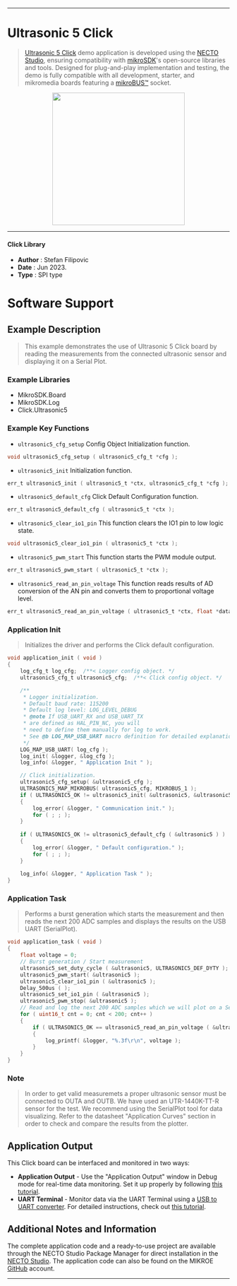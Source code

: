 
---
# Ultrasonic 5 Click

> [Ultrasonic 5 Click](https://www.mikroe.com/?pid_product=MIKROE-5804) demo application is developed using
the [NECTO Studio](https://www.mikroe.com/necto), ensuring compatibility with [mikroSDK](https://www.mikroe.com/mikrosdk)'s
open-source libraries and tools. Designed for plug-and-play implementation and testing, the demo is fully compatible with
all development, starter, and mikromedia boards featuring a [mikroBUS&trade;](https://www.mikroe.com/mikrobus) socket.

<p align="center">
  <img src="https://www.mikroe.com/?pid_product=MIKROE-5804&image=1" height=300px>
</p>

---

#### Click Library

- **Author**        : Stefan Filipovic
- **Date**          : Jun 2023.
- **Type**          : SPI type

# Software Support

## Example Description

> This example demonstrates the use of Ultrasonic 5 Click board by reading the measurements from the connected ultrasonic sensor and displaying it on a Serial Plot.

### Example Libraries

- MikroSDK.Board
- MikroSDK.Log
- Click.Ultrasonic5

### Example Key Functions

- `ultrasonic5_cfg_setup` Config Object Initialization function.
```c
void ultrasonic5_cfg_setup ( ultrasonic5_cfg_t *cfg );
```

- `ultrasonic5_init` Initialization function.
```c
err_t ultrasonic5_init ( ultrasonic5_t *ctx, ultrasonic5_cfg_t *cfg );
```

- `ultrasonic5_default_cfg` Click Default Configuration function.
```c
err_t ultrasonic5_default_cfg ( ultrasonic5_t *ctx );
```

- `ultrasonic5_clear_io1_pin` This function clears the IO1 pin to low logic state.
```c
void ultrasonic5_clear_io1_pin ( ultrasonic5_t *ctx );
```

- `ultrasonic5_pwm_start` This function starts the PWM module output.
```c
err_t ultrasonic5_pwm_start ( ultrasonic5_t *ctx );
```

- `ultrasonic5_read_an_pin_voltage` This function reads results of AD conversion of the AN pin and converts them to proportional voltage level.
```c
err_t ultrasonic5_read_an_pin_voltage ( ultrasonic5_t *ctx, float *data_out );
```

### Application Init

> Initializes the driver and performs the Click default configuration.

```c
void application_init ( void )
{
    log_cfg_t log_cfg;  /**< Logger config object. */
    ultrasonic5_cfg_t ultrasonic5_cfg;  /**< Click config object. */

    /** 
     * Logger initialization.
     * Default baud rate: 115200
     * Default log level: LOG_LEVEL_DEBUG
     * @note If USB_UART_RX and USB_UART_TX 
     * are defined as HAL_PIN_NC, you will 
     * need to define them manually for log to work. 
     * See @b LOG_MAP_USB_UART macro definition for detailed explanation.
     */
    LOG_MAP_USB_UART( log_cfg );
    log_init( &logger, &log_cfg );
    log_info( &logger, " Application Init " );

    // Click initialization.
    ultrasonic5_cfg_setup( &ultrasonic5_cfg );
    ULTRASONIC5_MAP_MIKROBUS( ultrasonic5_cfg, MIKROBUS_1 );
    if ( ULTRASONIC5_OK != ultrasonic5_init( &ultrasonic5, &ultrasonic5_cfg ) )
    {
        log_error( &logger, " Communication init." );
        for ( ; ; );
    }
    
    if ( ULTRASONIC5_OK != ultrasonic5_default_cfg ( &ultrasonic5 ) )
    {
        log_error( &logger, " Default configuration." );
        for ( ; ; );
    }
    
    log_info( &logger, " Application Task " );
}
```

### Application Task

> Performs a burst generation which starts the measurement and then reads the next 200 ADC samples and displays the results on the USB UART (SerialPlot).

```c
void application_task ( void )
{
    float voltage = 0;
    // Burst generation / Start measurement
    ultrasonic5_set_duty_cycle ( &ultrasonic5, ULTRASONIC5_DEF_DYTY );
    ultrasonic5_pwm_start( &ultrasonic5 );
    ultrasonic5_clear_io1_pin ( &ultrasonic5 );
    Delay_500us ( );
    ultrasonic5_set_io1_pin ( &ultrasonic5 );
    ultrasonic5_pwm_stop( &ultrasonic5 );
    // Read and log the next 200 ADC samples which we will plot on a Serial Plotter
    for ( uint16_t cnt = 0; cnt < 200; cnt++ )
    {
        if ( ULTRASONIC5_OK == ultrasonic5_read_an_pin_voltage ( &ultrasonic5, &voltage ) ) 
        {
            log_printf( &logger, "%.3f\r\n", voltage );
        }
    }
}
```

### Note

> In order to get valid measuremets a proper ultrasonic sensor must be connected to OUTA and OUTB.
We have used an UTR-1440K-TT-R sensor for the test. We recommend using the SerialPlot tool
for data visualizing. Refer to the datasheet "Application Curves" section in order to check
and compare the results from the plotter.

## Application Output

This Click board can be interfaced and monitored in two ways:
- **Application Output** - Use the "Application Output" window in Debug mode for real-time data monitoring.
Set it up properly by following [this tutorial](https://www.youtube.com/watch?v=ta5yyk1Woy4).
- **UART Terminal** - Monitor data via the UART Terminal using
a [USB to UART converter](https://www.mikroe.com/click/interface/usb?interface*=uart,uart). For detailed instructions,
check out [this tutorial](https://help.mikroe.com/necto/v2/Getting%20Started/Tools/UARTTerminalTool).

## Additional Notes and Information

The complete application code and a ready-to-use project are available through the NECTO Studio Package Manager for 
direct installation in the [NECTO Studio](https://www.mikroe.com/necto). The application code can also be found on
the MIKROE [GitHub](https://github.com/MikroElektronika/mikrosdk_click_v2) account.

---
